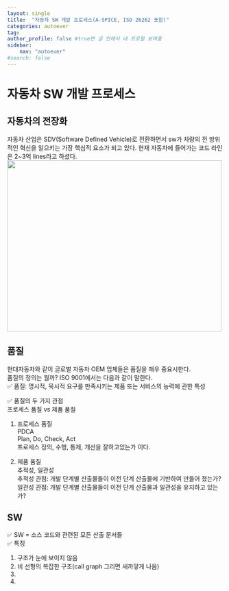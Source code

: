 ```yaml
---
layout: single
title:  "자동차 SW 개발 프로세스(A-SPICE, ISO 26262 포함)"
categories: autoever
tag:
author_profile: false #true면 글 안에서 내 프로필 보여줌
sidebar:
    nav: "autoever"
#search: false
---
```


# 자동차 SW 개발 프로세스
## 자동차의 전장화
자동차 산업은 SDV(Software Defined Vehicle)로 전환하면서 sw가 차량의 전 방위적인 혁신을 일으키는 가장 핵심적 요소가 되고 있다. 현재 자동차에 들어가는 코드 라인은 2~3억 lines라고 하셨다.   
<img src="https://github.com/user-attachments/assets/3c9267f3-33cf-49d9-a792-d3b26716a7d2" width="500" height="400">   

## 품질
현대자동차와 같이 글로벌 자동차 OEM 업체들은 품질을 매우 중요시한다.   
품질의 정의는 뭘까? ISO 9001에서는 다음과 같이 말한다.   
✅ 품질: 명시적, 묵시적 요구를 만족시키는 제품 또는 서비스의 능력에 관한 특성   

✅ 품질의 두 가지 관점   
프로세스 품질 vs 제품 품질   
1. 프로세스 품질   
PDCA   
Plan, Do, Check, Act   
프로세스 정의, 수행, 통제, 개선을 잘하고있는가 이다.   
   
2. 제품 품질   
추적성, 일관성   
추적성 관점: 개발 단계별 산출물들이 이전 단계 산출물에 기반하여 만들어 졌는가?   
일관성 관점: 개발 단계별 산출물들이 이전 단계 산출물과 일관성을 유지하고 있는가?

## SW
✅ SW = 소스 코드와 관련된 모든 산출 문서들   
✅ 특징   
1. 구조가 눈에 보이지 않음   
2. 비 선형의 복잡한 구조(call graph 그리면 새까맣게 나옴)   
3.
4.


#
#
